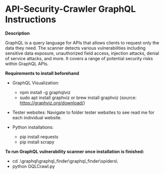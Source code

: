 # API-Security-Crawler GraphQL Instructions

**Description**

GraphQL is a query language for APIs that allows clients to request only the data they need. The scanner detects various vulnerabilities including sensitive data exposure, unauthorized field access, injection attacks, denial of service attacks, and more. It covers a range of potential security risks within GraphQL APIs.

**Requirements to install beforehand** 
- GraphQL Visualization: 
  - npm install -g graphqlviz
  - sudo apt install graphviz or brew install graphviz (source: https://graphviz.org/download/)

- Tester websites: Navigate to folder tester websites to see read me for each individual website.

- Python installations:
  - pip install requests
  - pip install scrapy 

**To run GraphQL vulnerability scanner once installation is finished:**
- cd .\graphql\graphql_finder\graphql_finder\spiders\
- python GQLCrawl.py
